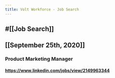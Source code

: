 ```yaml
---
title: Volt Workforce - Job Search
---
```


## #[[Job Search]]

## 

## [[September 25th, 2020]]
### Product Marketing Manager
#### https://www.linkedin.com/jobs/view/2149963344

